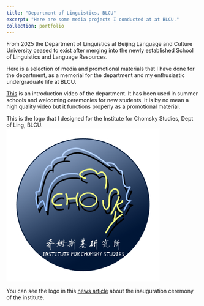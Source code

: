 ```yaml
---
title: "Department of Linguistics, BLCU"
excerpt: "Here are some media projects I conducted at at BLCU."
collection: portfolio
---
```

From 2025 the Department of Linguistics at Beijing Language and Culture University ceased to exist after merging into the newly established School of Linguistics and Language Resources. 

Here is a selection of media and promotional materials that I have done for the department, as a memorial for the department and my enthusiastic undergraduate life at BLCU.


[This](https://drive.google.com/file/d/1M0Zj2pARIWMfaCPQppBNxa6DqPDYUhGX/view?usp=sharing) is an introduction video of the department. It has been used in summer schools and welcoming ceremonies for new students. It is by no mean a high quality video but it functions properly as a promotional material.

This is the logo that I designed for the Institute for Chomsky Studies, Dept of Ling, BLCU.
<br/><img src='/images/logo-test4-min.png'>

You can see the logo in this [news article](https://news.sciencenet.cn/htmlnews/2022/9/486677.shtm) about the inauguration ceremony of the institute.


